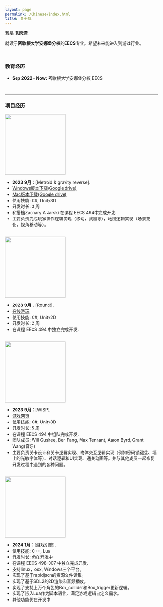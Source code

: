 ```yaml
---
layout: page
permalink: /Chinese/index.html
title: 关于我
---
```


我是 **袁奕潇**.

就读于**密歇根大学安娜堡分校**的**EECS**专业。希望未来能进入到游戏行业。

<br>

### 教育经历

- **Sep 2022 - Now:** 密歇根大学安娜堡分校 EECS

<br>

---

### 项目经历

<img src="https://yyixiao.github.io/MIUMIU.jpg" class="floatpic round-img" width="200" height="200">

- **2023 9月：**[Metroid & gravity reverse]. 
- [Windows版本下载(Google drive)](https://drive.google.com/file/d/1M_FjHWAHDC-IM2SBmWliJPUZBt_fElNM/view?usp=sharing)
- [Mac版本下载(Google drive)](https://drive.google.com/file/d/1UOoOnVwDtCl5RHGxr_SBhAnq4rX6plgA/view?usp=sharing)
- 使用技能: C#, Unity3D
- 开发时长: 3 周
- 和搭档Zachary A Jarski 在课程 EECS 494中完成开发. 
- 主要负责完成玩家操作逻辑实现（移动，武器等），地图逻辑实现（场景变化，视角移动等）。 

<br>

<img src="https://yyixiao.github.io/MIUMIU.jpg" class="floatpic round-img" width="200" height="200">

- **2023 9月：**[Round!]. 
- [在线游玩](https://yyixiao.itch.io/round)
- 使用技能: C#, Unity2D
- 开发时长: 2 周
- 在课程 EECS 494 中独立完成开发. 

<br>

<img src="https://yyixiao.github.io/MIUMIU.jpg" class="floatpic round-img" width="200" height="200">

- **2023 9月：**[WISP]. 
- [游戏网页](https://ajbyrd.itch.io/wisp)
- 使用技能: C#, Unity3D
- 开发时长: 5 周
- 在课程 EECS 494 中组队完成开发. 
- 团队成员: Will Gushee, Ben Fang, Max Tennant, Aaron Byrd, Grant Wang(音乐)
- 主要负责关卡设计和关卡逻辑实现、物体交互逻辑实现（例如密码锁键盘、墙上的光敏字体等）、对话逻辑和UI实现、通关动画等。并与其他成员一起修复开发过程中遇到的各种问题。

<br>

<img src="https://yyixiao.github.io/MIUMIU.jpg" class="floatpic round-img" width="200" height="200">

- **2024 1月：**[游戏引擎]. 
- 使用技能: C++, Lua
- 开发时长: 仍在开发中
- 在课程 EECS 498-007 中独立完成开发. 
- 支持linux，osx, Windows三个平台。
- 实现了基于rapidjson的资源文件读取。
- 实现了基于SDL2的2D渲染和音频播放。
- 实现了支持上万个角色的Box_collider和Box_trigger更新逻辑。
- 实现了嵌入Lua作为脚本语言，满足游戏逻辑自定义需求。
- 其他功能仍在开发中
